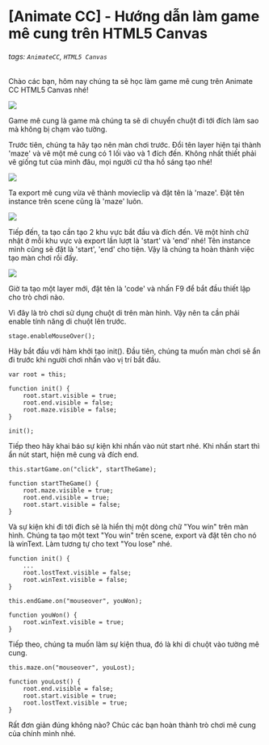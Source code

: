# [Animate CC] - Hướng dẫn làm game mê cung trên HTML5 Canvas

###### tags: `AnimateCC`, `HTML5 Canvas`

Chào các bạn, hôm nay chúng ta sẽ học làm game mê cung trên Animate CC HTML5 Canvas nhé!

![](https://i.imgur.com/LIGczk1.png)

Game mê cung là game mà chúng ta sẽ di chuyển chuột đi tới đích làm sao mà không bị chạm vào tường.

Trước tiên, chúng ta hãy tạo nên màn chơi trước. Đổi tên layer hiện tại thành 'maze' và vẽ một mê cung có 1 lối vào và 1 đích đến. Không nhất thiết phải vẽ giống tut của mình đâu, mọi người cứ tha hồ sáng tạo nhé!

![](https://i.imgur.com/wKiRqXU.png)

Ta export mê cung vừa vẽ thành movieclip và đặt tên là 'maze'. Đặt tên instance trên scene cũng là 'maze' luôn.

![](https://i.imgur.com/RhYyRHM.png)

Tiếp đến, ta tạo cần tạo 2 khu vực bắt đầu và đích đến. Vẽ một hình chữ nhật ở mỗi khu vực và export lần lượt là 'start' và 'end' nhé! Tên instance mình cũng sẽ đặt là 'start', 'end' cho tiện. Vậy là chúng ta hoàn thành việc tạo màn chơi rồi đấy.

![](https://i.imgur.com/SIhKHoz.png)

Giờ ta tạo một layer mới, đặt tên là 'code' và nhấn F9 để bắt đầu thiết lập cho trò chơi nào.

Vì đây là trò chơi sử dụng chuột di trên màn hình. Vậy nên ta cần phải enable tính năng di chuột lên trước.

```
stage.enableMouseOver();
```

Hãy bắt đầu với hàm khởi tạo init(). Đầu tiên, chúng ta muốn màn chơi sẽ ẩn đi trước khi người chơi nhấn vào vị trí bắt đầu.

```
var root = this;

function init() {
	root.start.visible = true;
	root.end.visible = false;
	root.maze.visible = false;
}

init();
```

Tiếp theo hãy khai báo sự kiện khi nhấn vào nút start nhé. Khi nhấn start thì ẩn nút start, hiện mê cung và đích end.

```
this.startGame.on("click", startTheGame);

function startTheGame() {
	root.maze.visible = true;
	root.end.visible = true;
	root.start.visible = false;
}
```

Và sự kiện khi đi tới đích sẽ là hiển thị một dòng chữ "You win" trên màn hình. Chúng ta tạo một text "You win" trên scene, export và đặt tên cho nó là winText. Làm tương tự cho text "You lose" nhé.

```
function init() {
	...
	root.lostText.visible = false;
	root.winText.visible = false;
}

this.endGame.on("mouseover", youWon);

function youWon() {
	root.winText.visible = true;
}
```

Tiếp theo, chúng ta muốn làm sự kiện thua, đó là khi di chuột vào tường mê cung.
```
this.maze.on("mouseover", youLost);

function youLost() {
    root.end.visible = false;
    root.start.visible = true;
    root.lostText.visible = true;
}
```

Rất đơn giản đúng không nào? Chúc các bạn hoàn thành trò chơi mê cung của chính mình nhé.